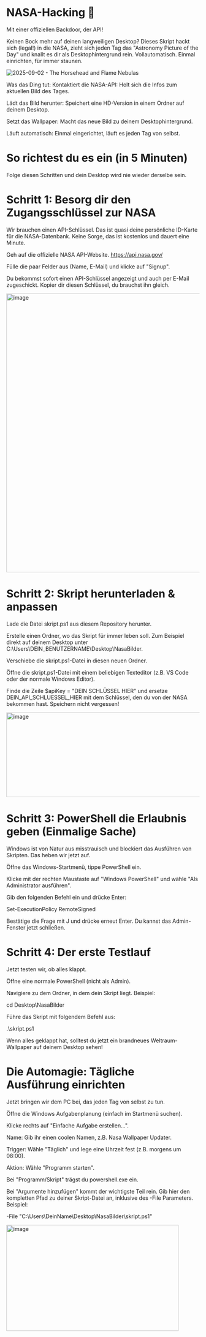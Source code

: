 # NASA-Hacking 🚀
Mit einer offiziellen Backdoor, der API!

Keinen Bock mehr auf deinen langweiligen Desktop? Dieses Skript hackt sich (legal!) in die NASA, zieht sich jeden Tag das "Astronomy Picture of the Day" und knallt es dir als Desktophintergrund rein. Vollautomatisch. Einmal einrichten, für immer staunen.

![2025-09-02 - The Horsehead and Flame Nebulas](https://github.com/user-attachments/assets/7c34eba7-6971-4248-a804-3cb45a42c6af)

Was das Ding tut:
Kontaktiert die NASA-API: Holt sich die Infos zum aktuellen Bild des Tages.

Lädt das Bild herunter: Speichert eine HD-Version in einem Ordner auf deinem Desktop.

Setzt das Wallpaper: Macht das neue Bild zu deinem Desktophintergrund.

Läuft automatisch: Einmal eingerichtet, läuft es jeden Tag von selbst.

# So richtest du es ein (in 5 Minuten)
Folge diesen Schritten und dein Desktop wird nie wieder derselbe sein.

# Schritt 1: Besorg dir den Zugangsschlüssel zur NASA
Wir brauchen einen API-Schlüssel. Das ist quasi deine persönliche ID-Karte für die NASA-Datenbank. Keine Sorge, das ist kostenlos und dauert eine Minute.

Geh auf die offizielle NASA API-Website. https://api.nasa.gov/

Fülle die paar Felder aus (Name, E-Mail) und klicke auf "Signup".

Du bekommst sofort einen API-Schlüssel angezeigt und auch per E-Mail zugeschickt. Kopier dir diesen Schlüssel, du brauchst ihn gleich.

<img width="1142" height="728" alt="image" src="https://github.com/user-attachments/assets/eab8bb50-00e3-4f91-b850-2f8d304834f1" />


# Schritt 2: Skript herunterladen & anpassen
Lade die Datei skript.ps1 aus diesem Repository herunter.

Erstelle einen Ordner, wo das Skript für immer leben soll. Zum Beispiel direkt auf deinem Desktop unter C:\Users\DEIN_BENUTZERNAME\Desktop\NasaBilder.

Verschiebe die skript.ps1-Datei in diesen neuen Ordner.

Öffne die skript.ps1-Datei mit einem beliebigen Texteditor (z.B. VS Code oder der normale Windows Editor).

Finde die Zeile $apiKey = "DEIN SCHLÜSSEL HIER" und ersetze DEIN_API_SCHLUESSEL_HIER mit dem Schlüssel, den du von der NASA bekommen hast. Speichern nicht vergessen!

<img width="915" height="221" alt="image" src="https://github.com/user-attachments/assets/de214519-37dc-4035-ba2c-2d9c3840256a" />


# Schritt 3: PowerShell die Erlaubnis geben (Einmalige Sache)
Windows ist von Natur aus misstrauisch und blockiert das Ausführen von Skripten. Das heben wir jetzt auf.

Öffne das Windows-Startmenü, tippe PowerShell ein.

Klicke mit der rechten Maustaste auf "Windows PowerShell" und wähle "Als Administrator ausführen".

Gib den folgenden Befehl ein und drücke Enter:

Set-ExecutionPolicy RemoteSigned

Bestätige die Frage mit J und drücke erneut Enter. Du kannst das Admin-Fenster jetzt schließen.

# Schritt 4: Der erste Testlauf
Jetzt testen wir, ob alles klappt.

Öffne eine normale PowerShell (nicht als Admin).

Navigiere zu dem Ordner, in dem dein Skript liegt. Beispiel:

cd Desktop\NasaBilder

Führe das Skript mit folgendem Befehl aus:

.\skript.ps1

Wenn alles geklappt hat, solltest du jetzt ein brandneues Weltraum-Wallpaper auf deinem Desktop sehen!

# Die Automagie: Tägliche Ausführung einrichten
Jetzt bringen wir dem PC bei, das jeden Tag von selbst zu tun.

Öffne die Windows Aufgabenplanung (einfach im Startmenü suchen).

Klicke rechts auf "Einfache Aufgabe erstellen...".

Name: Gib ihr einen coolen Namen, z.B. Nasa Wallpaper Updater.

Trigger: Wähle "Täglich" und lege eine Uhrzeit fest (z.B. morgens um 08:00).

Aktion: Wähle "Programm starten".

Bei "Programm/Skript" trägst du powershell.exe ein.

Bei "Argumente hinzufügen" kommt der wichtigste Teil rein. Gib hier den kompletten Pfad zu deiner Skript-Datei an, inklusive des -File Parameters. Beispiel:

-File "C:\Users\DeinName\Desktop\NasaBilder\skript.ps1"

<img width="449" height="277" alt="image" src="https://github.com/user-attachments/assets/d2f07e68-061c-4aff-87fc-200c4a5abf45" />

